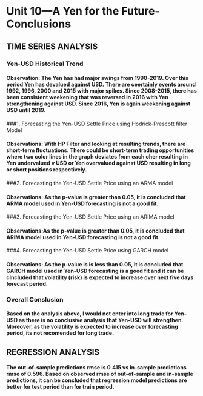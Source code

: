 
# Unit 10—A Yen for the Future- Conclusions

## TIME SERIES ANALYSIS

### Yen-USD Historical Trend
#### Observation: The Yen has had major swings from 1990-2019. Over this period Yen has devalued against USD. There are ceertainly events around 1992, 1996, 2000 and 2015 with major spikes. Since 2008-2015, there has been consistent weekening that was reversed in 2016 with Yen strengthening against USD. Since 2016, Yen is again weekening against USD until 2019.

###1. Forecasting the Yen-USD Settle Price using Hodrick-Prescott filter Model
####  Observations: With HP Filter and looking at resulting trends, there are short-term fluctuations. There could be short-term trading opportunities where two color lines in the graph deviates from each oher resulting in Yen undervalued v USD or Yen overvalued against USD resulting in long or short positions respectively.  

###2. Forecasting the Yen-USD Settle Price using an ARMA model
####  Observations: As the p-value is greater than  0.05, it is concluded that ARMA model used in Yen-USD forecasting is not a good fit.   

###3. Forecasting the Yen-USD Settle Price using an ARIMA model
####  Observations:As the p-value is greater than  0.05, it is concluded that ARIMA model used in Yen-USD forecasting is not a good fit.   

###4. Forecasting the Yen-USD Settle Price using GARCH model
####  Observations: As the p-value is is less than  0.05, it is concluded that GARCH model used in Yen-USD forecasting is a good fit and it can be clncluded that volatility (risk) is expected to increase over next five days forecast period.   

### Overall Conslusion
#### Based on the analysis above, I would not enter into long trade for Yen-USD as there is no conclusive analysis that Yen-USD will strengthen. Moreover, as the volatility is expected to increase over forecasting period, its not recomended for long trade.


## REGRESSION ANALYSIS
#### The out-of-sample predictions rmse is 0.415 vs in-sample predictions rmse of 0.596. Based on observed rmse of out-of-sample and in-sample predictions, it can be concluded that regression model predictions are better for test period than for train period. 
